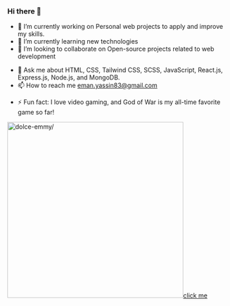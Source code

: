 ### Hi there 👋


<!-- **dolce-emmy/dolce-emmy** is a ✨ _special_ ✨ repository because its `README.md` (this file) appears on your GitHub profile.

Here are some ideas to get you started: -->

- 🔭 I’m currently working on Personal web projects to apply and improve my skills.
- 🌱 I’m currently learning new technologies
- 👯 I’m looking to collaborate on Open-source projects related to web development
<!-- - 🤔 I’m looking for help with ... -->
- 💬 Ask me about HTML, CSS, Tailwind CSS, SCSS, JavaScript, React.js, Express.js, Node.js, and MongoDB.
- 📫 How to reach me eman.yassin83@gmail.com
<!-- - 😄 Pronouns: ... -->
- ⚡ Fun fact: I love video gaming, and God of War is my all-time favorite game so far!


<a href="https://app.daily.dev/dolce-emmy"><img src="https://api.daily.dev/devcards/7214629a125642478ad7b31f45f47a20.png?r=yw1" width="400" alt=dolce-emmy/>click me</a>
